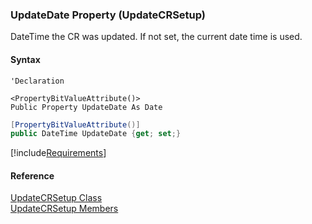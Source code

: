 ﻿### UpdateDate Property (UpdateCRSetup)

DateTime the CR was updated. If not set, the current date time is used.

#### Syntax

```vbnet
'Declaration

<PropertyBitValueAttribute()>
Public Property UpdateDate As Date
```

```csharp
[PropertyBitValueAttribute()]
public DateTime UpdateDate {get; set;}
```

[!include[Requirements](../partials/requirements.md)]

#### Reference

[UpdateCRSetup Class](FChoice.Toolkits.Clarify~FChoice.Toolkits.Clarify.Quality.UpdateCRSetup.md)  
[UpdateCRSetup Members](FChoice.Toolkits.Clarify~FChoice.Toolkits.Clarify.Quality.UpdateCRSetup_members.md)